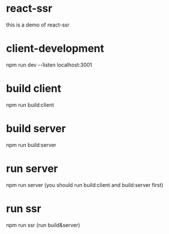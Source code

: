 # react-ssr
this is a demo of react-ssr

# client-development
npm run dev
--listen localhost:3001

# build client
npm run build:client

# build server
npm run build:server

# run server
npm run server (you should run build:client and build:server first)

# run ssr
npm run ssr (run build&server)

